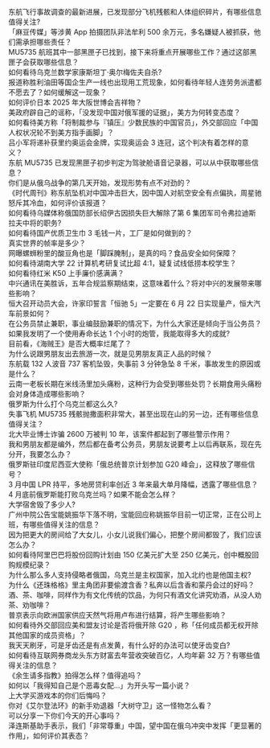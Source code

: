 东航飞行事故调查的最新进展，已发现部分飞机残骸和人体组织碎片，有哪些信息值得关注?  
「麻豆传媒」等涉黄 App 拍摄团队非法牟利 500 余万元，多名嫌疑人被抓获，他们需承担哪些责任？  
MU5735 航班其中一部黑匣子已找到，接下来将重点开展哪些工作？通过这部黑匣子会获取哪些信息？  
如何看待乌克兰数学家康斯坦丁·奥尔梅佐夫自杀?  
报道称胜利油田等国企生产一线也出现用工荒现象，如何看待年轻人连劳务派遣都不愿去了？如何缓解这一现象？  
如何评价日本 2025 年大阪世博会吉祥物？  
美政府辟自己的谣称，「没发现中国对俄军援的证据」，美方为何转变态度？  
如何看待美方称「将制裁参与『镇压』少数民族的中国官员」，外交部回应「中国人权状况轮不到美方指手画脚」？  
吕小军将递补获里约奥运会金牌，实现奥运会 3 连冠，这个判决有着怎样的意义？  
东航 MU5735 已发现黑匣子初步判定为驾驶舱语音记录器，可以从中获取哪些信息？  
你们是从俄乌战争的第几天开始，发现形势有点不对劲的？  
《时代周刊》称东航坠机对中国冲击巨大，因中国人对航空安全有点偏执，周星驰怒斥其冷血，如何评价该报道？  
如何看待乌媒体称俄国防部长绍伊古因损失巨大解除了第 6 集团军司令弗拉迪斯拉夫中将的职务?  
如何看待国产优质卫生巾 3 毛钱一片，工厂是如何做到的？  
真实世界的帧率是多少？  
网曝螺蛳粉里的酸豆角也是「脚踩腌制」，是真的吗？食品安全如何保障？  
如何看待湖南大学 22 计算机考研复试比超 4:1，疑复试线低捞本校学生？  
如何看待红米 K50 上手廉价感满满？  
中兴通讯在美胜诉，五年合规监察期结束，这意味着什么？将对中兴的发展带来哪些影响？  
恒大召开动员大会，许家印誓言「恒驰 5」一定要在 6 月 22 日实现量产，恒大汽车前景如何？  
在公务员禁止兼职，事业编鼓励兼职的情况下，为什么大家还是倾向于当公务员？  
如果我发明了一个使用寿命长达 1 个小时的炮管，我能取得多大的成就?  
目前看，《海贼王》是否大概率烂尾了？  
为什么说跟男朋友出去旅游一次，就是见男朋友真正人品的时候？  
东航载 132 人波音 737 客机坠毁，失事前 3 分钟急坠 8 千米，事故发生的原因或是什么？  
云南一老板长期在米线汤里加头痛粉，这种行为会受到哪些处罚？长期食用头痛粉会对身体造成哪些影响？  
俄罗斯为什么打个乌克兰都这么久?  
失事飞机 MU5735 残骸抛撒面积非常大，甚至出现在山的另一边，还有哪些信息值得关注？  
北大毕业博士诈骗 2600 万被判 10 年，该案件都起到了哪些警示作用？  
我和男朋友都是编外，然后都在备考公务员，男朋友说要考上以后再联系，现在先分开，我要怎么办？  
俄罗斯驻印度尼西亚大使称「俄总统普京计划参加 G20 峰会」，这释放了哪些信号？  
3 月中国 LPR 持平，多地房贷利率创近 3 年来最大单月降幅，透露了哪些信息？  
4 月底前俄罗斯能打败乌克兰吗？如果不能会怎么样？  
大学宿舍毁了多少人?  
广州中院公告宝能姚振华下落不明，宝能回应称姚振华目前一切正常，正在公司上班，有哪些值得关注的信息？  
因为把更大的房间给了大女儿，小女儿说我们偏心，把整个房间都毁了，我们应该怎么办？  
如何看待阿里巴巴将股份回购计划由 150 亿美元扩大至 250 亿美元，创中概股回购规模纪录？  
为什么那么多人支持侵略者俄国，乌克兰是主权国家，加入北约也是他国主权?  
为什么《还珠格格》里主角团非要偷渡含香？私奔以后含香和蒙丹会过的好吗？  
酒、茶、咖啡，同样作为有文化传统的饮品，为何只有酒文化讲究劝酒，从没人劝茶、劝咖啡？  
普京表示向欧洲国家供应天然气将用卢布进行结算，将产生哪些影响？  
如何看待外交部回应美和盟友讨论是否将俄开除 G20 ，称「任何成员都无权开除其他国家的成员资格」？  
我天天刷牙，可是牙齿还是有点发黄，有什么好的办法可以使牙齿变白?  
如何看待互联网券商龙头东方财富去年营收突破百亿，人均年薪 32 万？有哪些值得关注的信息？  
《余生请多指教》拍得怎么样？值得追吗？  
如何以「我得知自己是个恶毒女配…」为开头写一篇小说？  
上大学买游戏本的你们后悔吗？  
你对《艾尔登法环》的新手劝退器「大树守卫」这一怪物怎么看？  
可以分享一下你们今天的开心事吗？  
泽连斯基助手表示，我们「非常尊重」中国，望中国在俄乌冲突中发挥「更显著的作用」，如何评价其表态？  
